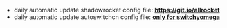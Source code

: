 * daily automatic update shadowrocket config file: **https://git.io/allrocket**  
* daily automatic update autoswitchcn config file: [**only for switchyomega**](https://raw.githubusercontent.com/mixool/shadowrocket-rules/main/autoswitchcnlist.txt)  
